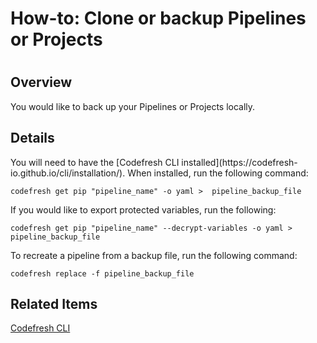 # How-to: Clone or backup Pipelines or Projects

#

## Overview

You would like to back up your Pipelines or Projects locally.

## Details

You will need to have the [Codefresh CLI installed](https://codefresh-
io.github.io/cli/installation/). When installed, run the following command:

    
    
    codefresh get pip "pipeline_name" -o yaml >  pipeline_backup_file

If you would like to export protected variables, run the following:

    
    
    codefresh get pip "pipeline_name" --decrypt-variables -o yaml >  pipeline_backup_file

To recreate a pipeline from a backup file, run the following command:

    
    
    codefresh replace -f pipeline_backup_file

## Related Items

[Codefresh CLI](https://codefresh-io.github.io/cli/installation/)

